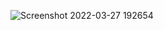 ![Screenshot 2022-03-27 192654](https://user-images.githubusercontent.com/77302093/160291177-86a8357e-3e41-4e6a-a3f5-45237264cea1.png)
